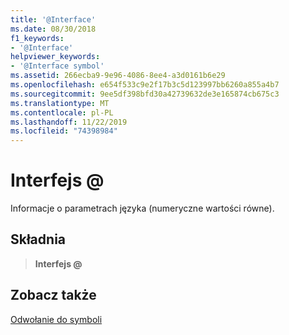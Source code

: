 ```yaml
---
title: '@Interface'
ms.date: 08/30/2018
f1_keywords:
- '@Interface'
helpviewer_keywords:
- '@Interface symbol'
ms.assetid: 266ecba9-9e96-4086-8ee4-a3d0161b6e29
ms.openlocfilehash: e654f533c9e2f17b3c5d123997bb6260a855a4b7
ms.sourcegitcommit: 9ee5df398bfd30a42739632de3e165874cb675c3
ms.translationtype: MT
ms.contentlocale: pl-PL
ms.lasthandoff: 11/22/2019
ms.locfileid: "74398984"
---
```

# <a name="interface"></a>Interfejs \@

Informacje o parametrach języka (numeryczne wartości równe).

## <a name="syntax"></a>Składnia

> **Interfejs \@**

## <a name="see-also"></a>Zobacz także

[Odwołanie do symboli](symbols-reference.md)
